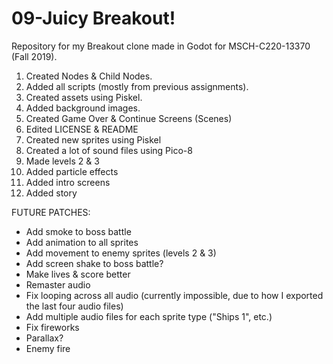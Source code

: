 # 09-Juicy Breakout!
Repository for my Breakout clone made in Godot for MSCH-C220-13370 (Fall 2019).


1. Created Nodes & Child Nodes.
2. Added all scripts (mostly from previous assignments).
3. Created assets using Piskel.
4. Added background images.
5. Created Game Over & Continue Screens (Scenes)
6. Edited LICENSE & README
7. Created new sprites using Piskel
8. Created a lot of sound files using Pico-8
9. Made levels 2 & 3
10. Added particle effects
11. Added intro screens
12. Added story





FUTURE PATCHES:
- Add smoke to boss battle
- Add animation to all sprites
- Add movement to enemy sprites (levels 2 & 3)
- Add screen shake to boss battle?
- Make lives & score better
- Remaster audio
- Fix looping across all audio (currently impossible,
	due to how I exported the last four audio files)
- Add multiple audio files for each sprite type ("Ships 
	1", etc.)
- Fix fireworks
- Parallax?
- Enemy fire